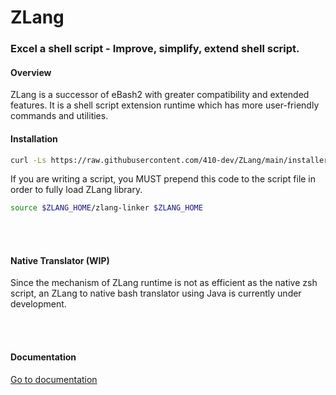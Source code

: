 # ZLang

### Excel a shell script - Improve, simplify, extend shell script.


#### Overview

ZLang is a successor of eBash2 with greater compatibility and extended features. It is a shell script extension runtime which has more user-friendly commands and utilities.


#### Installation
```bash 
curl -Ls https://raw.githubusercontent.com/410-dev/ZLang/main/installer.zsh | zsh
```

If you are writing a script, you MUST prepend this code to the script file in order to fully load ZLang library.
```bash
source $ZLANG_HOME/zlang-linker $ZLANG_HOME
```

<br>
<br>


#### Native Translator (WIP)

Since the mechanism of ZLang runtime is not as efficient as the native zsh script, an ZLang to native bash translator using Java is currently under development.

<br>

<br>

#### Documentation

[Go to documentation](./doc/Main.md)

